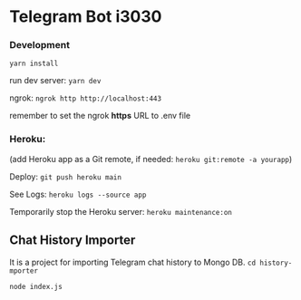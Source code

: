 # Telegram Bot i3030

### Development
`yarn install`

run dev server: `yarn dev`

ngrok: `ngrok http http://localhost:443`

remember to set the ngrok **https** URL to .env file


### Heroku:
(add Heroku app as a Git remote, if needed: `heroku git:remote -a yourapp`)

Deploy:
`git push heroku main`

See Logs:
`heroku logs --source app`



Temporarily stop the Heroku server:
`heroku maintenance:on`

## Chat History Importer
It is a project for importing Telegram chat history to Mongo DB.
`cd history-mporter`

`node index.js`
